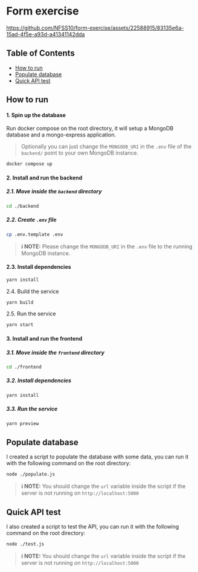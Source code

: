 # Form exercise

https://github.com/NFSS10/form-exercise/assets/22588915/83135e6a-15ad-4f5e-a93d-a41341142dda

## Table of Contents

- [How to run](#how-to-run)
- [Populate database](populate-database)
- [Quick API test](#quick-api-test)


## How to run

#### 1. Spin up the database

Run docker compose on the root directory, it will setup a MongoDB database and a mongo-express application.

> Optionally you can just change the `MONGODB_URI` in the `.env` file of the `backend/` point to your own MongoDB instance.

```bash
docker compose up
```

#### 2. Install and run the backend

##### 2.1. Move inside the `backend` directory


```bash
cd ./backend
```

##### 2.2. Create `.env` file

```bash
cp .env.template .env
```

> **:information_source: NOTE:** Please change the `MONGODB_URI` in the `.env` file to the running MongoDB instance.

#### 2.3. Install dependencies

```bash
yarn install
```

2.4. Build the service

```bash
yarn build
```

2.5. Run the service

```bash
yarn start
```

#### 3. Install and run the frontend

##### 3.1. Move inside the `frontend` directory

```bash
cd ./frontend
```

##### 3.2. Install dependencies

```bash
yarn install
```

##### 3.3. Run the service

```bash
yarn preview
```

## Populate database

I created a script to populate the database with some data, you can run it with the following command on the root directory:

```bash
node ./populate.js
```

> **:information_source: NOTE:** You should change the `url` variable inside the script if the server is not running on `http://localhost:5000`

## Quick API test

I also created a script to test the API, you can run it with the following command on the root directory:

```bash
node ./test.js
```

> **:information_source: NOTE:** You should change the `url` variable inside the script if the server is not running on `http://localhost:5000`
